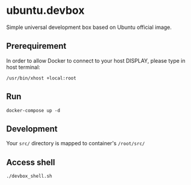# ubuntu.devbox
Simple universal development box based on Ubuntu official image.

## Prerequirement
In order to allow Docker to connect to your host DISPLAY, please type in host terminal:
```
/usr/bin/xhost +local:root
```

## Run
```
docker-compose up -d
```

## Development
Your ```src/``` directory is mapped to container's ```/root/src/```

## Access shell
```
./devbox_shell.sh
```

